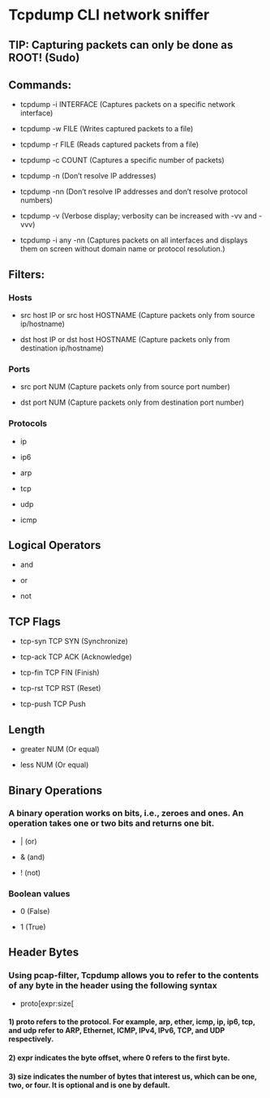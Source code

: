 # Tcpdump CLI network sniffer

## TIP: Capturing packets can only be done as ROOT! (Sudo)

## Commands:

 - tcpdump -i INTERFACE (Captures packets on a specific network interface)

 - tcpdump -w FILE (Writes captured packets to a file)

 - tcpdump -r FILE	(Reads captured packets from a file)

 - tcpdump -c COUNT	(Captures a specific number of packets)

 - tcpdump -n	(Don’t resolve IP addresses)

 - tcpdump -nn	(Don’t resolve IP addresses and don’t resolve protocol numbers)

 - tcpdump -v	(Verbose display; verbosity can be increased with -vv and -vvv)

 - tcpdump -i any -nn (Captures packets on all interfaces and displays them on screen without domain name or protocol resolution.)

## Filters:

### Hosts

 - src host IP or src host HOSTNAME (Capture packets only from source ip/hostname)

 - dst host IP or dst host HOSTNAME (Capture packets only from destination ip/hostname)

### Ports

 - src port NUM (Capture packets only from source port number)

 - dst port NUM (Capture packets only from destination port number)

### Protocols

 - ip

 - ip6

 - arp

 - tcp

 - udp

 - icmp

## Logical Operators

 - and

 - or

 - not

## TCP Flags

 - tcp-syn TCP SYN (Synchronize)

 - tcp-ack TCP ACK (Acknowledge)

 - tcp-fin TCP FIN (Finish)

 - tcp-rst TCP RST (Reset)

 - tcp-push TCP Push

## Length

 - greater NUM (Or equal)

 - less NUM (Or equal)

## Binary Operations

### A binary operation works on bits, i.e., zeroes and ones. An operation takes one or two bits and returns one bit.

 - | (or)

 - & (and)

 - ! (not)

### Boolean values

 - 0 (False)

 - 1 (True)

## Header Bytes

### Using pcap-filter, Tcpdump allows you to refer to the contents of any byte in the header using the following syntax

 - proto[expr:size[

#### 1) proto refers to the protocol. For example, arp, ether, icmp, ip, ip6, tcp, and udp refer to ARP, Ethernet, ICMP, IPv4, IPv6, TCP, and UDP respectively.

#### 2) expr indicates the byte offset, where 0 refers to the first byte.

#### 3) size indicates the number of bytes that interest us, which can be one, two, or four. It is optional and is one by default.
